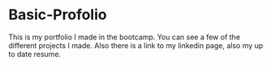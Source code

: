 # Basic-Profolio


This is my portfolio I made in the bootcamp. You can see a few of the different projects I made. Also there is a link to my 
linkedin page, also my up to date resume. 
